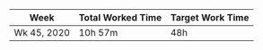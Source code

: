 | Week | Total Worked Time | Target Work Time |
|------|-------------------|------------------|
| Wk 45, 2020 | 10h 57m | 48h |